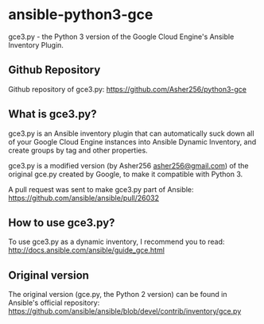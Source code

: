 # ansible-python3-gce
gce3.py - the Python 3 version of the Google Cloud Engine's Ansible Inventory Plugin.

## Github Repository
Github repository of gce3.py: https://github.com/Asher256/python3-gce

## What is gce3.py?
gce3.py is an Ansible inventory plugin that can automatically suck down
all of your Google Cloud Engine instances into Ansible Dynamic Inventory,
and create groups by tag and other properties.

gce3.py is a modified version (by Asher256 <asher256@gmail.com>) of the
original gce.py created by Google, to make it compatible with Python 3.

A pull request was sent to make gce3.py part of Ansible:
https://github.com/ansible/ansible/pull/26032

## How to use gce3.py?
To use gce3.py as a dynamic inventory, I recommend you to read:
http://docs.ansible.com/ansible/guide_gce.html

## Original version
The original version (gce.py, the Python 2 version) can be found in
Ansible's official repository:
https://github.com/ansible/ansible/blob/devel/contrib/inventory/gce.py

